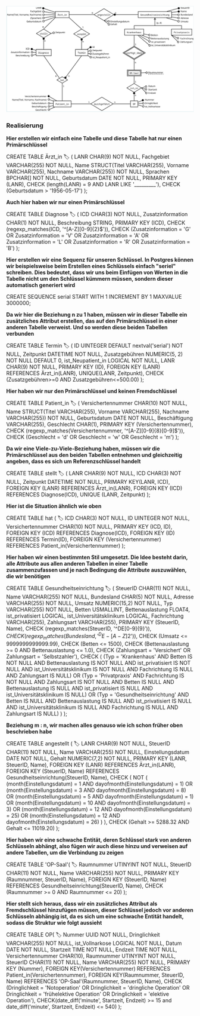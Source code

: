 ![image.png](assets/image.png)

### **Realisierung**

**Hier erstellen wir einfach eine Tabelle und diese Tabelle hat nur einen Primärschlüssel**

CREATE TABLE Ärzt_in 🏷
(
LANR         CHAR(9) NOT NULL,
Fachgebiet   VARCHAR(255) NOT NULL,
Name         STRUCT(Titel VARCHAR(255), Vorname VARCHAR(255), Nachname VARCHAR(255)) NOT NULL,
Sprachen     BPCHAR[] NOT NULL,
Geburtsdatum DATE NOT NULL,
PRIMARY KEY (LANR),
CHECK (length(LANR) = 9 AND LANR LIKE '_________'),
CHECK (Geburtsdatum > '1956-05-17')
);

**Auch hier haben wir nur einen Primärschlüssel**

CREATE TABLE Diagnose 🏷
(
ICD CHAR(3) NOT NULL,
Zusatzinformation CHAR(1) NOT NULL,
Beschreibung STRING,
PRIMARY KEY (ICD),
CHECK (regexp_matches(ICD, '^[A-Z][0-9]{2}$')),
CHECK (Zusatzinformation = 'G' OR
Zusatzinformation = 'V' OR
Zusatzinformation = 'A' OR
Zusatzinformation = 'L' OR
Zusatzinformation = 'R' OR
Zusatzinformation = 'B')
);

**Hier erstellen wir eine Sequenz für unseren Schlüssel.
In Postgres können wir beispielsweise beim Erstellen eines
Schlüssels einfach "seriel" schreiben. Dies bedeutet,
dass wir uns beim Einfügen von Werten in die Tabelle
nicht um den Schlüssel kümmern müssen, sondern
dieser automatisch generiert wird**

CREATE SEQUENCE serial START WITH 1 INCREMENT BY 1 MAXVALUE 3000000;

**Da wir hier die Beziehung n zu 1 haben, müssen wir in dieser
Tabelle ein zusätzliches Attribut erstellen, das auf den
Primärschlüssel in einer anderen Tabelle verweist.
Und so werden diese beiden Tabellen verbunden**


CREATE TABLE Termin 🏷
(
ID UINTEGER DEFAULT nextval('serial') NOT NULL,
Zeitpunkt DATETIME NOT NULL,
Zusatzgebühren NUMERIC(5, 2) NOT NULL DEFAULT 0,
ist_Neupatient_in LOGICAL NOT NULL,
LANR CHAR(9) NOT NULL,
PRIMARY KEY (ID),
FOREIGN KEY (LANR) REFERENCES Ärzt_in(LANR),
UNIQUE(LANR, Zeitpunkt),
CHECK (Zusatzgebühren>=0 AND Zusatzgebühren<=500.00)
);

**Hier haben wir nur den Primärschlüssel und keinen Fremdschlüssel**

CREATE TABLE Patient_in 🏷
(
Versichertennummer CHAR(10) NOT NULL,
Name STRUCT(Titel VARCHAR(255), Vorname VARCHAR(255), Nachname VARCHAR(255)) NOT NULL,
Geburtsdatum DATE NOT NULL,
Beschäftigung VARCHAR(255),
Geschlecht CHAR(1),
PRIMARY KEY (Versichertennummer),
CHECK (regexp_matches(Versichertennummer, '^[A-Z][0-9]{8}[0-9]$')),
CHECK (Geschlecht = 'd' OR Geschlecht = 'w' OR Geschlecht = 'm')
);

**Da wir eine Viele-zu-Viele-Beziehung haben, müssen wir die
Primärschlüssel aus den beiden Tabellen entnehmen und gleichzeitig
angeben, dass es sich um Referenzschlüssel handelt**

CREATE TABLE stellt 🏷
(
LANR CHAR(9) NOT NULL,
ICD CHAR(3) NOT NULL,
Zeitpunkt DATETIME NOT NULL,
PRIMARY KEY(LANR, ICD),
FOREIGN KEY (LANR) REFERENCES Ärzt_in(LANR),
FOREIGN KEY (ICD) REFERENCES Diagnose(ICD),
UNIQUE (LANR, Zeitpunkt)
);

**Hier ist die Situation ähnlich wie oben**

CREATE TABLE hat ( 🏷
ICD CHAR(3) NOT NULL,
ID UINTEGER NOT NULL,
Versichertennummer CHAR(10) NOT NULL,
PRIMARY KEY (ICD, ID),
FOREIGN KEY (ICD) REFERENCES Diagnose(ICD),
FOREIGN KEY (ID) REFERENCES Termin(ID),
FOREIGN KEY (Versichertennummer) REFERENCES Patient_in(Versichertennummer)
);

**Hier haben wir einen bestimmten Stil umgesetzt. Die Idee besteht darin,
alle Attribute aus allen anderen Tabellen in einer Tabelle zusammenzufassen
und je nach Bedingung die Attribute auszuwählen, die wir benötigen**

CREATE TABLE Gesundheitseinrichtung 🏷
(
SteuerID CHAR(11) NOT NULL,
Name VARCHAR(255) NOT NULL,
Bundesland CHAR(5) NOT NULL,
Adresse VARCHAR(255) NOT NULL,
Umsatz NUMERIC(15,2) NOT NULL,
Typ VARCHAR(255) NOT NULL,
Betten USMALLINT,
Bettenauslastung FLOAT4,
ist_privatisiert LOGICAL,
ist_Universitätsklinikum LOGICAL,
Fachrichtung VARCHAR(255),
Zahlungsart VARCHAR(255),
PRIMARY KEY (SteuerID, Name),
CHECK (regexp_matches(SteuerID, '^DE[0-9]{9}$')),
CHECK (regexp_matches(Bundesland, '^DE-[A-Z]{2}$')),
CHECK (Umsatz <= 9999999999999.99),
CHECK (Betten <= 1500),
CHECK (Bettenauslastung >= 0 AND Bettenauslastung <= 1.0),
CHECK (Zahlungsart = 'Versichert' OR Zahlungsart = 'Selbstzahler'),
CHECK (
(Typ = 'Krankenhaus' AND Betten IS NOT NULL AND Bettenauslastung IS NOT NULL AND ist_privatisiert IS NOT NULL AND ist_Universitätsklinikum IS NOT NULL AND Fachrichtung IS NULL AND Zahlungsart IS NULL)
OR (Typ = 'Privatpraxis' AND Fachrichtung IS NOT NULL AND Zahlungsart IS NOT NULL AND Betten IS NULL AND Bettenauslastung IS NULL AND ist_privatisiert IS NULL AND ist_Universitätsklinikum IS NULL)
OR (Typ = 'Gesundheitseinrichtung' AND Betten IS NULL AND Bettenauslastung IS NULL AND ist_privatisiert IS NULL AND ist_Universitätsklinikum IS NULL AND Fachrichtung IS NULL AND Zahlungsart IS NULL)
)
);

**Beziehung m : n, wir machen alles genauso wie ich schon früher oben beschrieben habe**

CREATE TABLE angestellt ( 🏷
LANR CHAR(9) NOT NULL,
SteuerID CHAR(11) NOT NULL,
Name VARCHAR(255) NOT NULL,
Einstellungsdatum DATE NOT NULL,
Gehalt NUMERIC(7,2) NOT NULL,
PRIMARY KEY (LANR, SteuerID, Name),
FOREIGN KEY (LANR) REFERENCES Ärzt_in(LANR),
FOREIGN KEY (SteuerID, Name) REFERENCES Gesundheitseinrichtung(SteuerID, Name),
CHECK (
NOT (
(month(Einstellungsdatum) = 1 AND dayofmonth(Einstellungsdatum) = 1) OR
(month(Einstellungsdatum) = 3 AND dayofmonth(Einstellungsdatum) = 8) OR
(month(Einstellungsdatum) = 5 AND dayofmonth(Einstellungsdatum) = 1) OR
(month(Einstellungsdatum) = 10 AND dayofmonth(Einstellungsdatum) = 3) OR
(month(Einstellungsdatum) = 12 AND dayofmonth(Einstellungsdatum) = 25) OR
(month(Einstellungsdatum) = 12 AND dayofmonth(Einstellungsdatum) = 26)
)
),
CHECK (Gehalt >= 5288.32 AND Gehalt <= 11019.20)
);

**Hier haben wir eine schwache Entität, deren Schlüssel stark von anderen
Schlüsseln abhängt, also fügen wir auch diese hinzu und verweisen auf
andere Tabellen, um die Verbindung zu zeigen**

CREATE TABLE 'OP-Saal'( 🏷
Raumnummer UTINYINT NOT NULL,
SteuerID CHAR(11) NOT NULL,
Name VARCHAR(255) NOT NULL,
PRIMARY KEY (Raumnummer, SteuerID, Name),
FOREIGN KEY (SteuerID, Name) REFERENCES Gesundheitseinrichtung(SteuerID, Name),
CHECK (Raumnummer >= 0 AND Raumnummer <= 20)
);

**Hier stellt sich heraus, dass wir ein zusätzliches Attribut als
Fremdschlüssel hinzufügen müssen, dieser Schlüssel jedoch vor anderen
Schlüsseln abhängig ist, da es sich um eine schwache Entität handelt,
sodass die Struktur wie folgt aussieht**

CREATE TABLE OP( 🏷
Nummer UUID NOT NULL,
Dringlichkeit VARCHAR(255) NOT NULL,
ist_Vollnarkose LOGICAL NOT NULL,
Datum DATE NOT NULL,
Startzeit TIME NOT NULL,
Endzeit TIME NOT NULL,
Versichertennummer CHAR(10),
Raumnummer UTINYINT NOT NULL,
SteuerID CHAR(11) NOT NULL,
Name VARCHAR(255) NOT NULL,
PRIMARY KEY (Nummer),
FOREIGN KEY(Versichertennummer) REFERENCES Patient_in(Versichertennummer),
FOREIGN KEY(Raumnummer, SteuerID, Name) REFERENCES 'OP-Saal'(Raumnummer, SteuerID, Name),
CHECK (Dringlichkeit = 'Notoperation' OR
Dringlichkeit = 'dringliche Operation' OR
Dringlichkeit = 'frühelektive Operation' OR
Dringlichkeit = 'elektive Operation'),
CHECK(date_diff('minute', Startzeit, Endzeit) >= 15 and date_diff('minute', Startzeit, Endzeit) <= 540)
);
